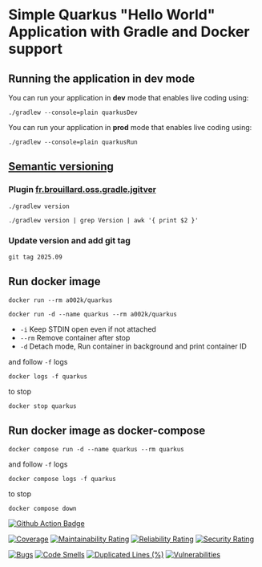 # Simple Quarkus "Hello World" Application with Gradle and Docker support

## Running the application in dev mode

You can run your application in **dev** mode that enables live coding using:

```shell script
./gradlew --console=plain quarkusDev
```

You can run your application in **prod** mode that enables live coding using:

```shell script
./gradlew --console=plain quarkusRun
```

## [Semantic versioning](https://zoltanaltfatter.com/2020/04/10/semantic-versioning-with-jgitver/)

### Plugin [fr.brouillard.oss.gradle.jgitver](https://github.com/jgitver/gradle-jgitver-plugin)

```shell
./gradlew version
```

```shell
./gradlew version | grep Version | awk '{ print $2 }'
```

### Update version and add git tag

```shell
git tag 2025.09
```

## Run docker image

```shell
docker run --rm a002k/quarkus
```

```shell
docker run -d --name quarkus --rm a002k/quarkus
```

- ```-i``` Keep STDIN open even if not attached
- ```--rm``` Remove container after stop
- ```-d``` Detach mode, Run container in background and print container ID

and follow ```-f``` logs

```shell
docker logs -f quarkus
```

to stop

```shell
docker stop quarkus
```

## Run docker image as docker-compose

```shell
docker compose run -d --name quarkus --rm quarkus
```

and follow ```-f``` logs

```shell
docker compose logs -f quarkus
```

to stop

```shell
docker compose down
```

[![Github Action Badge](https://github.com/ak-git/Quarkus/actions/workflows/actions.yml/badge.svg)](https://github.com/ak-git/Quarkus/actions/workflows/actions.yml/badge.svg)

[![Coverage](https://sonarcloud.io/api/project_badges/measure?project=ak-git_Quarkus&metric=coverage)](https://sonarcloud.io/summary/new_code?id=ak-git_Quarkus)
[![Maintainability Rating](https://sonarcloud.io/api/project_badges/measure?project=ak-git_Quarkus&metric=sqale_rating)](https://sonarcloud.io/summary/new_code?id=ak-git_Quarkus)
[![Reliability Rating](https://sonarcloud.io/api/project_badges/measure?project=ak-git_Quarkus&metric=reliability_rating)](https://sonarcloud.io/summary/new_code?id=ak-git_Quarkus)
[![Security Rating](https://sonarcloud.io/api/project_badges/measure?project=ak-git_Quarkus&metric=security_rating)](https://sonarcloud.io/summary/new_code?id=ak-git_Quarkus)

[![Bugs](https://sonarcloud.io/api/project_badges/measure?project=ak-git_Quarkus&metric=bugs)](https://sonarcloud.io/summary/new_code?id=ak-git_Quarkus)
[![Code Smells](https://sonarcloud.io/api/project_badges/measure?project=ak-git_Quarkus&metric=code_smells)](https://sonarcloud.io/summary/new_code?id=ak-git_Quarkus)
[![Duplicated Lines (%)](https://sonarcloud.io/api/project_badges/measure?project=ak-git_Quarkus&metric=duplicated_lines_density)](https://sonarcloud.io/summary/new_code?id=ak-git_Quarkus)
[![Vulnerabilities](https://sonarcloud.io/api/project_badges/measure?project=ak-git_Quarkus&metric=vulnerabilities)](https://sonarcloud.io/summary/new_code?id=ak-git_Quarkus)
